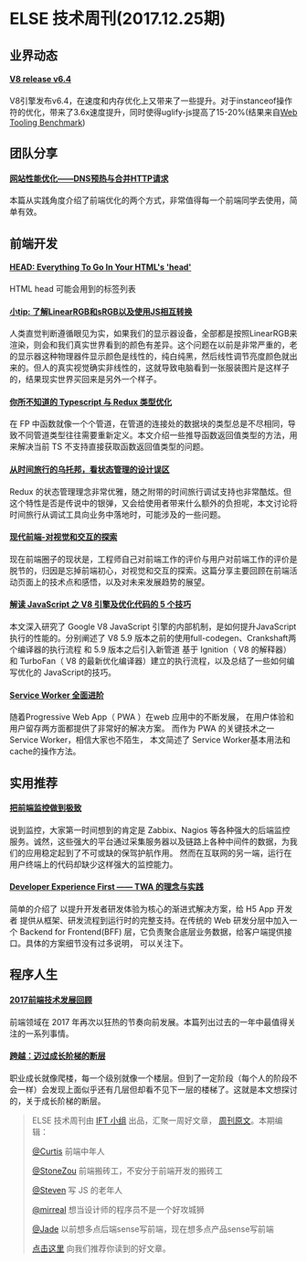 # ELSE 技术周刊(2017.12.25期)

## 业界动态

#### [V8 release v6.4](https://v8project.blogspot.com/2017/12/v8-release-64.html)

V8引擎发布v6.4，在速度和内存优化上又带来了一些提升。对于instanceof操作符的优化，带来了3.6x速度提升，同时使得uglify-js提高了15-20%(结果来自[Web Tooling Benchmark](https://github.com/v8/web-tooling-benchmark))

## 团队分享

#### [网站性能优化——DNS预热与合并HTTP请求](https://juejin.im/post/5a390ea1f265da430b7b5e19)
本篇从实践角度介绍了前端优化的两个方式，非常值得每一个前端同学去使用，简单有效。

## 前端开发

#### [HEAD: Everything To Go In Your HTML's 'head'](https://github.com/joshbuchea/HEAD?utm_source=frontendfocus&utm_medium=email)

HTML head 可能会用到的标签列表

#### [小tip: 了解LinearRGB和sRGB以及使用JS相互转换](http://www.zhangxinxu.com/wordpress/2017/12/linear-rgb-srgb-js-convert/)

人类直觉判断遵循眼见为实，如果我们的显示器设备，全部都是按照LinearRGB来渲染，则会和我们真实世界看到的颜色有差异。这个问题在以前是非常严重的，老的显示器这种物理器件显示颜色是线性的，纯白纯黑，然后线性调节亮度颜色就出来的。但人的真实视觉确实非线性的，这就导致电脑看到一张服装图片是这样子的，结果现实世界买回来是另外一个样子。

#### [你所不知道的 Typescript 与 Redux 类型优化](https://zhuanlan.zhihu.com/p/32112508)

在 FP 中函数就像一个个管道，在管道的连接处的数据块的类型总是不尽相同，导致不同管道类型往往需要重新定义。本文介绍一些推导函数返回值类型的方法，用来解决当前 TS 不支持直接获取函数返回值类型的问题。

#### [从时间旅行的乌托邦，看状态管理的设计误区](https://zhuanlan.zhihu.com/p/32107541)

Redux 的状态管理理念非常优雅，随之附带的时间旅行调试支持也非常酷炫。但这个特性是否是传说中的银弹，又会给使用者带来什么额外的负担呢，本文讨论将时间旅行从调试工具向业务中落地时，可能涉及的一些问题。

#### [现代前端-对视觉和交互的探索](http://dtysky.moe/article/Create-2017_12_17_a)

现在前端圈子的现状是，工程师自己对前端工作的评价与用户对前端工作的评价是脱节的，归因是忘掉前端初心，对视觉和交互的探索。这篇分享主要回顾在前端活动页面上的技术点和感悟，以及对未来发展趋势的展望。

#### [解读 JavaScript 之 V8 引擎及优化代码的 5 个技巧](https://www.oschina.net/translate/how-does-javascript-actually-work-part-2?lang=chs&page=1#)
本文深入研究了 Google V8 JavaScript 引擎的内部机制，是如何提升JavaScript 执行的性能的。分别阐述了 V8  5.9 版本之前的使用full-codegen、Crankshaft两个编译器的执行流程 和 5.9 版本之后引入新管道 基于 Ignition（ V8 的解释器）和 TurboFan（ V8 的最新优化编译器）建立的执行流程，以及总结了一些如何编写优化的 JavaScript的技巧。


#### [Service Worker 全面进阶](https://segmentfault.com/a/1190000008050742)
随着Progressive Web App（ PWA ）在web 应用中的不断发展， 在用户体验和用户留存两方面都提供了非常好的解决方案。 而作为  PWA 的关键技术之一 Service Worker，相信大家也不陌生， 本文简述了  Service Worker基本用法和cache的操作方法。

## 实用推荐

#### [把前端监控做到极致](https://zhuanlan.zhihu.com/p/32262716?utm_medium=social&utm_source=wechat_session&from=singlemessage&isappinstalled=0)

说到监控，大家第一时间想到的肯定是 Zabbix、Nagios 等各种强大的后端监控服务。诚然，这些强大的平台通过采集服务器以及链路上各种中间件的数据，为我们的应用稳定起到了不可或缺的保驾护航作用。
然而在互联网的另一端，运行在用户终端上的代码却缺少这样强大的监控能力。

#### [Developer Experience First —— TWA 的理念与实践](https://zhuanlan.zhihu.com/p/32219319)
简单的介绍了 以提升开发者研发体验为核心的渐进式解决方案，给 H5 App 开发者 提供从框架、研发流程到运行时的完整支持。在传统的 Web 研发分层中加入一个 Backend for Frontend(BFF) 层，它负责聚合底层业务数据，给客户端提供接口。具体的方案细节没有过多说明， 可以关注下。

## 程序人生

#### [2017前端技术发展回顾](https://zhuanlan.zhihu.com/p/32119668)
前端领域在 2017 年再次以狂热的节奏向前发展。本篇列出过去的一年中最值得关注的一系列事情。


#### [跨越：迈过成长阶梯的断层](https://juejin.im/post/5a3fa601f265da430406d513)
职业成长就像爬楼，每一个级别就像一个楼层。但到了一定阶段（每个人的阶段不会一样）会发现上面似乎还有几层但却看不见下一层的楼梯了。这就是本文想探讨的，关于成长阶梯的断层。


> ELSE 技术周刊由 [IFT 小组](https://github.com/CtripFE) 出品，汇聚一周好文章， [周刊原文]()。本期编辑：
>
> [@Curtis](https://github.com/CurtisCBS) 前端中年人
>
> [@StoneZou](https://github.com/stoneyong) 前端搬砖工，不安分于前端开发的搬砖工
>
> [@Steven](https://github.com/StevenX911) 写 JS 的老年人
>
> [@mirreal](https://github.com/mirreal) 想当设计师的程序员不是一个好攻城狮
>
> [@Jade](https://github.com/Jade05) 以前想多点后端sense写前端，现在想多点产品sense写前端
>
> [点击这里](https://github.com/CtripFE/fe-weekly/issues) 向我们推荐你读到的好文章。